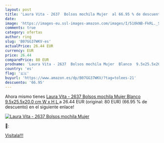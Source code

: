 ```yaml
---
layout: post
title: 'Laura Vita - 2637  Bolsos mochila Mujer  al 66.95 % de descuento'
date: 
image: 'https://images-eu.ssl-images-amazon.com/images/I/510kNB-FkRL._SL200_.jpg'
comments: true
category: ofertas
author: ring
slug: 'B07GG37WKV-es'
actualPrice: 26.44 EUR
currency: EUR
price: 26.44
comparePrice: 80 EUR
prodname: 'Laura Vita - 2637  Bolsos mochila Mujer  Blanco  9.5x25.5x20.0 cm  W x H L '
country: 'es'
flag: '🇪🇸'
buyurl: 'https://www.amazon.es/dp/B07GG37WKV/?tag=tolees-21'
descuento: '66.95'
---
```


Ahora mismo tienes [Laura Vita - 2637  Bolsos mochila Mujer  Blanco  9.5x25.5x20.0 cm  W x H L ](https://www.amazon.es/dp/B07GG37WKV/?tag=tolees-21) a 26.44 EUR (original: 80 EUR) (66.95 %  de descuento) en el siguiente enlace!

[![Laura Vita - 2637  Bolsos mochila Mujer ](https://images-eu.ssl-images-amazon.com/images/I/510kNB-FkRL._SL200_.jpg)](https://www.amazon.es/dp/B07GG37WKV/?tag=tolees-21)

🔎:


[Visítala!!!](https://www.amazon.es/dp/B07GG37WKV/?tag=tolees-21)
